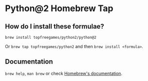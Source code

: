 # Python@2 Homebrew Tap

## How do I install these formulae?

`brew install topfreegames/python2/python@2`

Or `brew tap topfreegames/python2` and then `brew install <formula>`.

## Documentation

`brew help`, `man brew` or check [Homebrew's documentation](https://docs.brew.sh).
